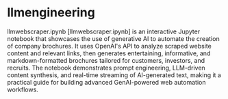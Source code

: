# llmengineering

llmwebscraper.ipynb
[llmwebscraper.ipynb] is an interactive Jupyter notebook that showcases the use of generative AI to automate the creation of company brochures. It uses OpenAI's API to analyze scraped website content and relevant links, then generates entertaining, informative, and markdown-formatted brochures tailored for customers, investors, and recruits. The notebook demonstrates prompt engineering, LLM-driven content synthesis, and real-time streaming of AI-generated text, making it a practical guide for building advanced GenAI-powered web automation workflows.
